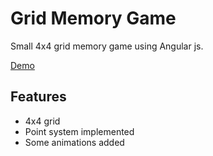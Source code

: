 # Grid Memory Game

Small 4x4 grid memory game using Angular js.

[Demo](https://jsfiddle.net/karthikbhat/L4qfvdss/show/)

## Features

* 4x4 grid
* Point system implemented
* Some animations added
